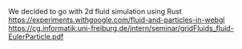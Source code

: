 We decided to go with 2d fluid simulation using Rust
https://experiments.withgoogle.com/fluid-and-particles-in-webgl
https://cg.informatik.uni-freiburg.de/intern/seminar/gridFluids_fluid-EulerParticle.pdf